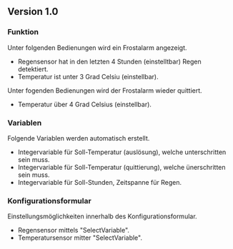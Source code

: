 ## **Version 1.0**

### **Funktion**
Unter folgenden Bedienungen wird ein Frostalarm angezeigt.
- Regensensor hat in den letzten 4 Stunden (einstelltbar) Regen detektiert.
- Temperatur ist unter 3 Grad Celsiu (einstellbar).

Unter fogenden Bedienungen wird der Frostalarm wieder quittiert.
- Temperatur über 4 Grad Celsius (einstellbar).

### **Variablen**
Folgende Variablen werden automatisch erstellt.
- Integervariable für Soll-Temperatur (auslösung), welche unterschritten sein muss.
- Integervariable für Soll-Temperatur (quittierung), welche ünerschritten sein muss.
- Integervariable für Soll-Stunden, Zeitspanne für Regen.

### **Konfigurationsformular**
Einstellungsmöglichkeiten innerhalb des Konfigurationsformular.
- Regensensor mittels "SelectVariable".
- Temperatursensor mitter "SelectVariable".